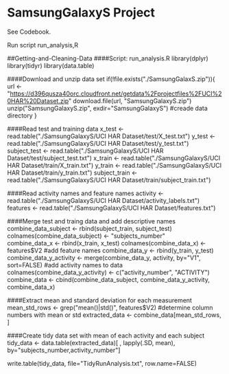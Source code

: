 # SamsungGalaxyS Project
See Codebook.

Run script run_analysis,R

##Getting-and-Cleaning-Data
####Script:  run_analysis.R
library(dplyr)
library(tidyr)
library(data.table)

####Download and unzip data set
if(!file.exists("./SamsungGalaxS.zip")){
	url <- "https://d396qusza40orc.cloudfront.net/getdata%2Fprojectfiles%2FUCI%20HAR%20Dataset.zip"
	download.file(url, "SamsungGalaxyS.zip")
	unzip("SamsungGalaxyS.zip", exdir="SamsungGalaxyS") #creade data directory
}

####Read test and training data
x_test <- read.table("./SamsungGalaxyS/UCI HAR Dataset/test/X_test.txt")
y_test <- read.table("./SamsungGalaxyS/UCI HAR Dataset/test/y_test.txt") 
subject_test <- read.table("./SamsungGalaxyS/UCI HAR Dataset/test/subject_test.txt") 
x_train <- read.table("./SamsungGalaxyS/UCI HAR Dataset/train/X_train.txt")
y_train <- read.table("./SamsungGalaxyS/UCI HAR Dataset/train/y_train.txt")
subject_train <- read.table("./SamsungGalaxyS/UCI HAR Dataset/train/subject_train.txt") 

####Read activity names and feature names
activity <- read.table("./SamsungGalaxyS/UCI HAR Dataset/activity_labels.txt")
features <- read.table("./SamsungGalaxyS/UCI HAR Dataset/features.txt")

####Merge test and traing data and add descriptive names
combine_data_subject <- rbind(subject_train, subject_test)
colnames(combine_data_subject) <- "subjects_number"  
combine_data_x <- rbind(x_train, x_test)
colnames(combine_data_x) <- features$V2  #add feature names
combine_data_y <- rbind(y_train, y_test)
combine_data_y_activity <- merge(combine_data_y, activity, by="V1", sort=FALSE) #add activity names to data
colnames(combine_data_y_activity) <- c("activity_number", "ACTIVITY")
combine_data <- cbind(combine_data_subject, combine_data_y_activity, combine_data_x)

####Extract mean and standard deviation for each measurement
mean_std_rows <- grep("mean()|std()", features$V2) #determine column numbers with mean or std
extracted_data <- combine_data[mean_std_rows, ]

####Create tidy data set with mean of each activity and each subject
 tidy_data <- data.table(extracted_data)[ , lapply(.SD, mean), by="subjects_number,activity_number"]

write.table(tidy_data, file="TidyRunAnalysis.txt", row.name=FALSE)
